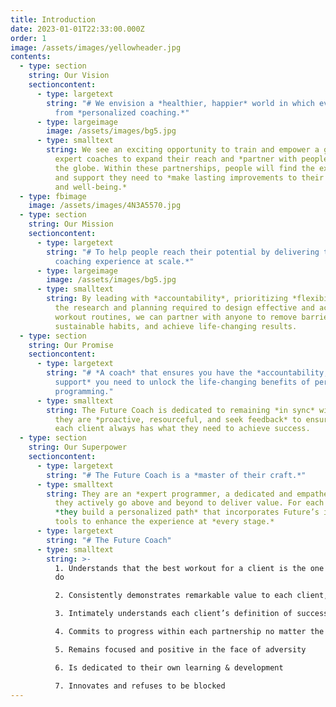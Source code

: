 ```yaml
---
title: Introduction
date: 2023-01-01T22:33:00.000Z
order: 1
image: /assets/images/yellowheader.jpg
contents:
  - type: section
    string: Our Vision
    sectioncontent:
      - type: largetext
        string: "# We envision a *healthier, happier* world in which everyone benefits
          from *personalized coaching.*"
      - type: largeimage
        image: /assets/images/bg5.jpg
      - type: smalltext
        string: We see an exciting opportunity to train and empower a generation of
          expert coaches to expand their reach and *partner with people* across
          the globe. Within these partnerships, people will find the expertise
          and support they need to *make lasting improvements to their health
          and well-being.*
  - type: fbimage
    image: /assets/images/4N3A5570.jpg
  - type: section
    string: Our Mission
    sectioncontent:
      - type: largetext
        string: "# To help people reach their potential by delivering the *world’s best
          coaching experience at scale.*"
      - type: largeimage
        image: /assets/images/bg5.jpg
      - type: smalltext
        string: By leading with *accountability*, prioritizing *flexibility,* and owning
          the research and planning required to design effective and achievable
          workout routines, we can partner with anyone to remove barriers, build
          sustainable habits, and achieve life-changing results.
  - type: section
    string: Our Promise
    sectioncontent:
      - type: largetext
        string: "# *A coach* that ensures you have the *accountability, partnership, and
          support* you need to unlock the life-changing benefits of personalized
          programming."
      - type: smalltext
        string: The Future Coach is dedicated to remaining *in sync* with each client;
          they are *proactive, resourceful, and seek feedback* to ensure that
          each client always has what they need to achieve success.
  - type: section
    string: Our Superpower
    sectioncontent:
      - type: largetext
        string: "# The Future Coach is a *master of their craft.*"
      - type: smalltext
        string: They are an *expert programmer, a dedicated and empathetic partner,* and
          they actively go above and beyond to deliver value. For each client,
          *they build a personalized path* that incorporates Future’s innovative
          tools to enhance the experience at *every stage.*
      - type: largetext
        string: "# The Future Coach"
      - type: smalltext
        string: >-
          1. Understands that the best workout for a client is the one they will
          do

          2. Consistently demonstrates remarkable value to each client, at scale 

          3. Intimately understands each client’s definition of success

          4. Commits to progress within each partnership no matter the circumstance

          5. Remains focused and positive in the face of adversity

          6. Is dedicated to their own learning & development 

          7. Innovates and refuses to be blocked
---
```

